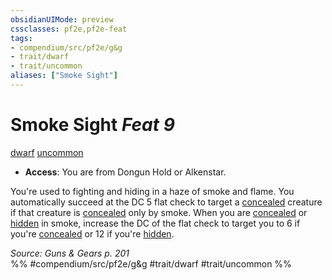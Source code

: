 ```yaml
---
obsidianUIMode: preview
cssclasses: pf2e,pf2e-feat
tags:
- compendium/src/pf2e/g&g
- trait/dwarf
- trait/uncommon
aliases: ["Smoke Sight"]
---
```

# Smoke Sight  *Feat 9*  
[dwarf](rules/traits/dwarf.md "Dwarf Ancestry & Heritage Trait")  [uncommon](rules/traits/uncommon.md "Uncommon Rarity Trait")  

- **Access**: You are from Dongun Hold or Alkenstar.

You're used to fighting and hiding in a haze of smoke and flame. You automatically succeed at the DC 5 flat check to target a [concealed](rules/conditions.md#Concealed) creature if that creature is [concealed](rules/conditions.md#Concealed) only by smoke. When you are [concealed](rules/conditions.md#Concealed) or [hidden](rules/conditions.md#Hidden) in smoke, increase the DC of the flat check to target you to 6 if you're [concealed](rules/conditions.md#Concealed) or 12 if you're [hidden](rules/conditions.md#Hidden).

*Source: Guns & Gears p. 201*  
%% #compendium/src/pf2e/g&g #trait/dwarf #trait/uncommon %%